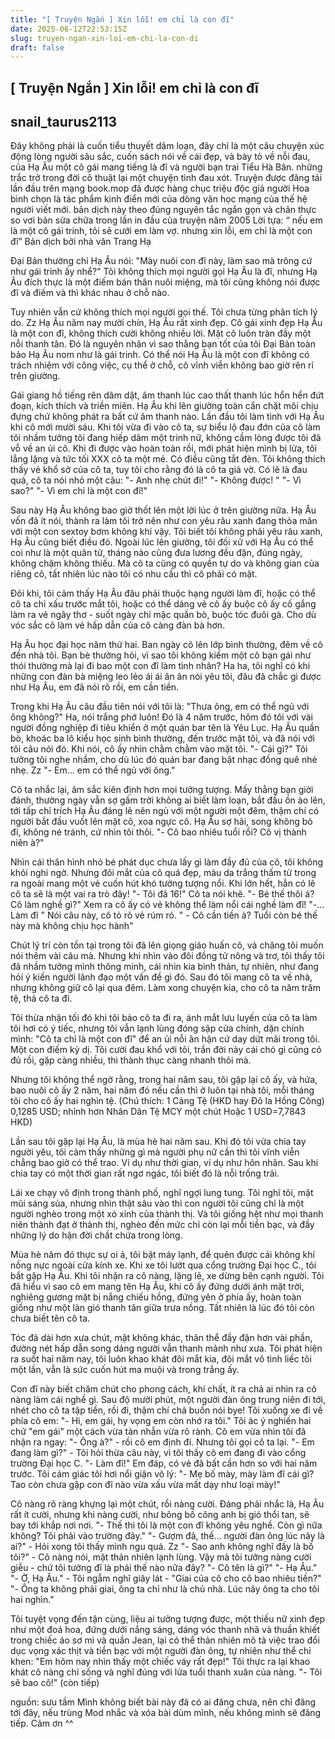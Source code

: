 ```yaml
---
title: "[ Truyện Ngắn ] Xin lỗi! em chỉ là con đĩ"
date: 2025-06-12T22:53:15Z
slug: truyen-ngan-xin-loi-em-chi-la-con-di
draft: false
---
```


## [ Truyện Ngắn ] Xin lỗi! em chỉ là con đĩ

## snail_taurus2113

Đây không phải là cuốn tiểu thuyết dâm loạn, đây chỉ là một câu chuyện xúc động lòng người sâu sắc, cuốn sách nói về cái đẹp, và bày tỏ về nỗi đau, của Hạ Âu một cô gái mang tiếng là đĩ và người bạn trai Tiểu Hà Bân. những trắc trở trong đời cô thuật lại một chuyện tình đau xót.
Truyện được đăng tải lần đầu trên mạng book.mop đã được hàng chục triệu độc giả người Hoa bình chọn là tác phẩm kinh điển mới của dòng văn học mạng của thế hệ người viết mới. bản dịch này theo đúng nguyên tắc ngắn gọn và chân thực so vơi bản sửa chữa trong lần in đầu của truyện năm 2005
Lời tựa: “ nếu em là một cô gái trinh, tôi sẽ cưới em làm vợ. nhưng xin lỗi, em chỉ là một con đĩ”
Bản dịch bởi nhà văn Trang Hạ
 

 
 
Đại Bản thường chỉ Hạ Âu nói: "Mày nuôi con đĩ này, làm sao mà trông cứ như gái trinh ấy nhể?" 
Tôi không thích mọi người gọi Hạ Âu là đĩ, nhưng Hạ Âu đích thực là một điếm bán thân nuôi miệng, mà tôi cũng không nói được đĩ và điếm và thì khác nhau ở chỗ nào.

Tuy nhiên vẫn cứ không thích mọi người gọi thế. Tôi chưa từng phân tích lý do. Zz Hạ Âu năm nay mười chín, Hạ Âu rất xinh đẹp. Cô gái xinh đẹp Hạ Âu là một con đĩ, không thích cười không nhiều lời. Mặt cô luôn tràn đầy một nỗi thanh tân. Đó là nguyên nhân vì sao thằng bạn tốt của tôi Đại Bản toàn bảo Hạ Âu nom như là gái trinh. 
Có thể nói Hạ Âu là một con đĩ không có trách nhiệm với công việc, cụ thể ở chỗ, cô vĩnh viễn không bao giờ rên rỉ trên giường.

Gái giang hồ tiếng rên dâm dật, âm thanh lúc cao thất thanh lúc hổn hển đứt đoạn, kích thích và triền miên. Hạ Âu khi lên giường toàn cắn chặt môi chịu đựng chứ không phát ra bất cứ âm thanh nào. 
Lần đầu tôi làm tình với Hạ Âu khi cô mới mười sáu. Khi tôi vừa đi vào cô ta, sự biểu lộ đau đớn của cô làm tôi nhầm tưởng tôi đang hiếp dâm một trinh nữ, không cầm lòng được tôi đã vỗ về an ủi cô. Khi đi được vào hoàn toàn rồi, mới phát hiện mình bị lừa, tôi lẳng lặng và tức tối XXX cô ta một mẻ. Có điều cũng tắt đèn. 
Tôi không thích thấy vẻ khổ sở của cô ta, tuy tôi cho rằng đó là cô ta giả vờ. 
Có lẽ là đau quá, cô ta nói nhỏ một câu: 
"- Anh nhẹ chút đi!" 
"- Không được! " 
"- Vì sao?" 
"- Vì em chỉ là một con đĩ!"
 
Sau này Hạ Âu không bao giờ thốt lên một lời lúc ở trên giường nữa. Hạ Âu vốn đã ít nói, thành ra làm tôi trở nên như con yêu râu xanh đang thỏa mãn với một con sextoy bơm không khí vậy. 
Tôi biết tôi không phải yêu râu xanh, Hạ Âu cũng biết điều đó. 
Ngoài lúc lên giường, tôi đối xử với Hạ Âu có thể coi như là một quân tử, tháng nào cũng đưa lương đều đặn, đúng ngày, không chậm không thiếu. Mà cô ta cũng có quyền tự do và không gian của riêng cô, tất nhiên lúc nào tôi có nhu cầu thì cô phải có mặt.

Đôi khi, tôi cảm thấy Hạ Âu đâu phải thuộc hạng người làm đĩ, hoặc có thể cô ta chỉ xấu trước mắt tôi, hoặc có thể dáng vẻ cô ấy buộc cô ấy cố gắng làm ra vẻ ngây thơ - suốt ngày chỉ mặc quần bò, buộc tóc đuôi gà. Cho dù vóc sắc cô làm vẻ hấp dẫn của cô càng đàn bà hơn.

Hạ Âu học đại học năm thứ hai. Ban ngày cô lên lớp bình thường, đêm về cô đến nhà tôi. 
Bạn bè thường hỏi, vì sao tôi không kiếm một cô bạn gái như thói thường mà lại đi bao một con đĩ làm tình nhân? Ha ha, tôi nghĩ có khi những con đàn bà miệng leo lẻo ái ái ân ân nói yêu tôi, đâu đã chắc gì được như Hạ Âu, em đã nói rõ rồi, em cần tiền.

Trong khi Hạ Âu câu đầu tiên nói với tôi là: "Thưa ông, em có thể ngủ với ông không?" Ha, nói trắng phớ luôn! 
Đó là 4 năm trước, hôm đó tôi với vài người đồng nghiệp đi tiêu khiển ở một quán bar tên là Yêu Lục. Hạ Âu quần bò, khoác ba lô kiểu học sinh bình thường, đến trước mặt tôi, và đã nói với tôi câu nói đó. 
Khi nói, cô ấy nhìn chằm chằm vào mặt tôi. 
"- Cái gì?" 
Tôi tưởng tôi nghe nhầm, cho dù lúc đó quán bar đang bật nhạc đồng quê nhè nhẹ. Zz "- Em... em có thể ngủ với ông."
 
Cô ta nhắc lại, âm sắc kiên định hơn mọi tưởng tượng. 
Mấy thằng bạn giời đánh, thường ngày vẫn sợ gầm trời không ai biết làm loạn, bắt đầu ồn ào lên, tới tấp chỉ trích Hạ Âu đáng lẽ nên ngủ với một người một đêm, thậm chí có người bắt đầu vuốt lên mặt cô, xoa ngực cô. 
Hạ Âu sợ hãi, song không bỏ đi, không né tránh, cứ nhìn tôi thôi. 
"- Cô bao nhiêu tuổi rồi? Cô vị thành niên à?"

Nhìn cái thân hình nhỏ bé phát dục chưa lấy gì làm đầy đủ của cô, tôi không khỏi nghi ngờ. Nhưng đôi mắt của cô quá đẹp, màu da trắng thấm từ trong ra ngoài mang một vẻ cuốn hút khó tưởng tượng nổi. 
Khi lớn hết, hẳn có lẽ cô ta sẽ là một vai ra trò đây! 
"- Tôi đã 16!" 
Cô ta nói khẽ. 
"- Bé thế thôi á? Cô làm nghề gì?" 
Xem ra cô ấy có vẻ không thể làm nổi cái nghề làm đĩ! 
"-... Làm đĩ " 
Nói câu này, cô tỏ rõ vẻ rúm ró. 
" - Cô cần tiền à? Tuổi còn bé thế này mà không chịu học hành"
 
Chút lý trí còn tồn tại trong tôi đã lên giọng giáo huấn cô, vả chăng tôi muốn nói thêm vài câu mà. Nhưng khi nhìn vào đôi đồng tử nông và trơ, tôi thấy tôi đã nhầm tưởng mình thông minh, cái nhìn kia bình thản, tự nhiên, như đang hỏi ý kiến người lãnh đạo một vấn đề gì đó. 
Sau đó tôi mang cô ta về nhà, nhưng không giữ cô lại qua đêm. Làm xong chuyện kia, cho cô ta năm trăm tệ, thả cô ta đi.

Tôi thừa nhận tối đó khi tôi bảo cô ta đi ra, ánh mắt lưu luyến của cô ta làm tôi hơi có ý tiếc, nhưng tôi vẫn lạnh lùng đóng sập cửa chính, dặn chính mình: 
"Cô ta chỉ là một con đĩ" để an ủi nỗi ân hận cứ day dứt mãi trong tôi. 
Một con điếm kỳ dị. Tôi cười đau khổ với tôi, trần đời này cái chó gì cũng có đủ rồi, gặp càng nhiều, thì thành thục càng nhanh thôi mà.

Nhưng tôi không thể ngờ rằng, trong hai năm sau, tôi gặp lại cô ấy, và hứa, bao nuôi cô ấy 2 năm, hai năm đó nếu cần thì ở luôn tại nhà tôi, mỗi tháng tôi cho cô ấy hai nghìn tệ. 
(Chú thích: 1 Cảng Tệ (HKD hay Đô la Hồng Công) 0,1285 USD; nhỉnh hơn Nhân Dân Tệ MCY một chút Hoặc 1 USD=7,7843 HKD) 

Lần sau tôi gặp lại Hạ Âu, là mùa hè hai năm sau. Khi đó tôi vừa chia tay người yêu, tôi cảm thấy những gì mà người phụ nữ cần thì tôi vĩnh viễn chẳng bao giờ có thể trao. Ví dụ như thời gian, ví dụ như hôn nhân. Sau khi chia tay có một thời gian rất ngơ ngác, tôi biết đó là nỗi trống trải.

Lái xe chạy vô định trong thành phố, nghĩ ngợi lung tung. Tôi nghĩ tôi, mặt mũi sáng sủa, nhưng nhìn thật sâu vào thì con người tôi cũng chỉ là một người nghèo trong một xó xỉnh của thành thị. Và tôi giống hệt như mọi thanh niên thành đạt ở thành thị, nghèo đến mức chỉ còn lại mỗi tiền bạc, và đầy những lý do hận đời chất chứa trong lòng.
 
Mùa hè năm đó thực sự oi ả, tôi bật máy lạnh, để quên được cái không khí nồng nực ngoài cửa kính xe. Khi xe tôi lướt qua cổng trường Đại học C., tôi bắt gặp Hạ Âu. Khi tôi nhận ra cô nàng, lặng lẽ, xe dừng bên cạnh người. 
Tôi đã hiểu vì sao cô em mang tên Hạ Âu, khi cô ấy đứng dưới ánh mặt trời, nghiêng gương mặt bị nắng chiếu hồng, đứng yên ở phía ấy, hoàn toàn giống như một làn gió thanh tân giữa trưa nồng. Tất nhiên là lúc đó tôi còn chưa biết tên cô ta.
 
Tóc đã dài hơn xưa chút, mặt không khác, thân thể đầy đặn hơn vài phần, đường nét hấp dẫn song dáng người vẫn thanh mảnh như xưa. Tôi phát hiện ra suốt hai năm nay, tôi luôn khao khát đôi mắt kia, đôi mắt vô tình liếc tôi một lần, vẫn là sức cuốn hút ma muội và trong trắng ấy.
 
Con đĩ này biết chăm chút cho phong cách, khí chất, ít ra chả ai nhìn ra cô nàng làm cái nghề gì. 
Sau độ mười phút, một người đàn ông trung niên đi tới, nhét cho cô ta tập tiền, rồi đi, thậm chí chả buồn nói bye! 
Tôi xuống xe đi về phía cô em: 
"- Hi, em gái, hy vọng em còn nhớ ra tôi." 
Tôi ác ý nghiến hai chữ "em gái" một cách vừa tàn nhẫn vừa rõ rành. 
Cô em vừa nhìn tôi đã nhận ra ngay: 
"- Ông à?" - rồi cô em định đi. 
Nhưng tôi gọi cô ta lại. 
"- Em đang làm gì?" - Tôi hỏi thừa câu này, vì tôi thấy cô em đang đi vào cổng trường Đại học C. 
"- Làm đĩ!" 
Em đáp, có vẻ đã bất cần hơn so với hai năm trước. 
Tôi cảm giác tôi hơi nổi giận vô lý: 
"- Mẹ bố mày, mày làm đĩ cái gì? Tao còn chưa gặp con đĩ nào vừa xấu vừa mất dạy như loại mày!"
 
Cô nàng rõ ràng khựng lại một chút, rồi nàng cười. Đáng phải nhắc là, Hạ Âu rất ít cười, nhưng khi nàng cười, như bông bồ công anh bị gió thổi tan, sẽ bay tới khắp nơi nơi. 
"- Thế thì tôi là một con đĩ không yêu nghề. Còn gì nữa không? Tôi phải vào trường đây." 
"- Gượm đã, thế... người đàn ông lúc nãy là ai?" - Hỏi xong tôi thấy mình ngu quá. Zz "- Sao anh không nghĩ đấy là bố tôi?" - Cô nàng nói, mặt thản nhiên lạnh lùng. Vậy mà tôi tưởng nàng cười giễu - chứ tôi tưởng đĩ là phải thế nào nữa đây? 
"- Cô tên là gì?" 
"- Hạ Âu." 
"- Ờ, Hạ Âu." - Tôi ngẫm nghĩ giây lát - "Giai của cô cho cô bao nhiêu tiền?" 
"- Ông ta không phải giai, ông ta chỉ như là chủ nhà. Lúc nãy ông ta cho tôi hai nghìn."
 
Tôi tuyệt vọng đến tận cùng, liệu ai tưởng tượng được, một thiếu nữ xinh đẹp như một đoá hoa, đứng dưới nắng sáng, dáng vóc thanh nhã và thuần khiết trong chiếc áo sơ mi và quần Jean, lại có thể thản nhiên mô tả việc trao đổi dục vọng xác thịt và tiền bạc với một người đàn ông, tự nhiên như thể chỉ khen: "Em hôm nay nhìn thấy một chiếc váy rất đẹp!" 
Tôi thực ra lại khao khát cô nàng chỉ sống và nghĩ đúng với lứa tuổi thanh xuân của nàng. 
"- Tôi sẽ bao cô!"
(còn tiếp)
 
nguồn: sưu tầm
Mình không biết bài này đã có ai đăng chưa, nên chỉ đăng tới đây, nếu trùng Mod nhắc và xóa bài dùm mình, nếu không mình sẽ đăng tiếp.
Cảm ơn ^^